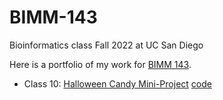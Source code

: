 # BIMM-143
Bioinformatics class Fall 2022 at UC San Diego

Here is a portfolio of my work for [BIMM 143](https://bioboot.github.io/bimm143_F22/). 

- Class 10: [Halloween Candy Mini-Project]([class10.pdf](https://github.com/att003/BIMM-143/blob/main/class10/class10.pdf)) [code](https://github.com/att003/BIMM-143/blob/main/class10/class10.qmd)

